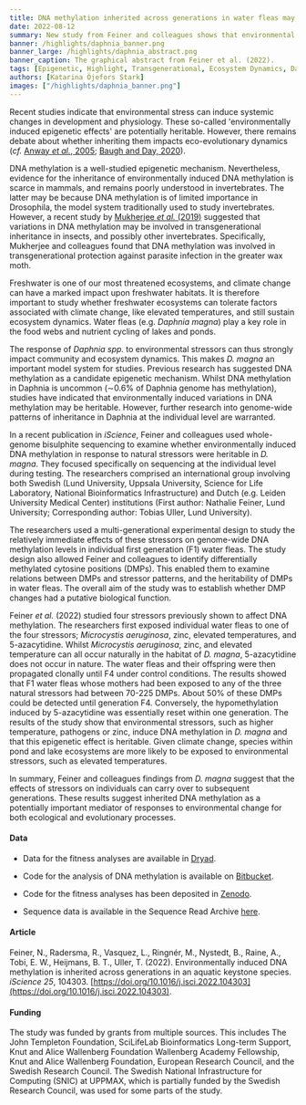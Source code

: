 ```yaml
---
title: DNA methylation inherited across generations in water fleas may influence freshwater ecosystems
date: 2022-08-12
summary: New study from Feiner and colleagues shows that environmental stressors induce DNA methylation in *D. magna* and that this epigenetic effect is heritable. Sequence data and code to analyse DNA-methylation and fitness are openly shared.
banner: /highlights/daphnia_banner.png
banner_large: /highlights/daphnia_abstract.png
banner_caption: The graphical abstract from Feiner et al. (2022).
tags: [Epigenetic, Highlight, Transgenerational, Ecosystem Dynamics, Daphnia]
authors: [Katarina Öjefors Stark]
images: ["/highlights/daphnia_banner.png"]
---
```


Recent studies indicate that environmental stress can induce systemic changes in development and physiology. These so-called 'environmentally induced epigenetic effects' are potentially heritable. However, there remains debate about whether inheriting them impacts eco-evolutionary dynamics (*cf.* [Anway *et al.*, 2005](https://doi.org/10.1126/science.1108190); [Baugh and Day, 2020](https://doi.org/10.7554/eLife.58498)).

DNA methylation is a well-studied epigenetic mechanism. Nevertheless, evidence for the inheritance of environmentally induced DNA methylation is scarce in mammals, and remains poorly understood in invertebrates. The latter may be because DNA methylation is of limited importance in Drosophila, the model system traditionally used to study invertebrates. However, a recent study by [Mukherjee *et al.* (2019)](https://doi.org/10.1038/s41598-018-36829-8) suggested that variations in DNA methylation may be involved in transgenerational inheritance in insects, and possibly other invertebrates. Specifically, Mukherjee and colleagues found that DNA methylation was involved in transgenerational protection against parasite infection in the greater wax moth.   

Freshwater is one of our most threatened ecosystems, and climate change can have a marked impact upon freshwater habitats. It is therefore important to study whether freshwater ecosystems can tolerate factors associated with climate change, like elevated temperatures, and still sustain ecosystem dynamics. Water fleas (e.g. *Daphnia magna*) play a key role in the food webs and nutrient cycling of lakes and ponds.

The response of *Daphnia spp.* to environmental stressors can thus strongly impact community and ecosystem dynamics. This makes *D. magna* an important model system for studies. Previous research has suggested DNA methylation as a candidate epigenetic mechanism. Whilst DNA methylation in Daphnia is uncommon (∼0.6% of Daphnia genome has methylation), studies have indicated that environmentally induced variations in DNA methylation may be heritable. However, further research into genome-wide patterns of inheritance in Daphnia at the individual level are warranted.

In a recent publication in *iScience*, Feiner and colleagues used whole-genome bisulphite sequencing to examine whether environmentally induced DNA methylation in response to natural stressors were heritable in *D. magna*. They focused specifically on sequencing at the individual level during testing. The researchers comprised an international group involving both Swedish (Lund University, Uppsala University, Science for Life Laboratory, National Bioinformatics  Infrastructure) and Dutch (e.g. Leiden University Medical Center) institutions (First author: Nathalie Feiner, Lund University; Corresponding author: Tobias Uller, Lund University).

The researchers used a multi-generational experimental design to study the relatively immediate effects of these stressors on genome-wide DNA methylation levels in individual first generation (F1) water fleas. The study design also allowed Feiner and colleagues to identify differentially methylated cytosine positions (DMPs). This enabled them to examine relations between DMPs and stressor patterns, and the heritability of DMPs in water fleas. The overall aim of the study was to establish whether DMP changes had a putative biological function.

Feiner *et al.* (2022) studied four stressors previously shown to affect DNA methylation. The researchers first exposed individual water fleas to one of the four stressors; *Microcystis aeruginosa*, zinc, elevated temperatures, and 5-azacytidine.  Whilst *Microcystis aeruginosa*, zinc, and elevated temperature can all occur naturally in the habitat of *D. magna*, 5-azacytidine does not occur in nature. The water fleas and their offspring were then propagated clonally until F4 under control conditions. The results showed that F1 water fleas whose mothers had been exposed to any of the three natural stressors had between 70-225 DMPs. About 50% of these DMPs could be detected until generation F4. Conversely, the hypomethylation induced by 5-azacytidine was essentially reset within one generation.
The results of the study show that environmental stressors, such as higher temperature, pathogens or zinc, induce DNA methylation in *D. magna* and that this epigenetic effect is heritable. Given climate change, species within pond and lake ecosystems are more likely to be exposed to environmental stressors, such as elevated temperatures.

In summary, Feiner and colleagues findings from *D. magna* suggest that the effects of  stressors on individuals can carry over to subsequent generations. These results suggest inherited DNA methylation as a potentially important mediator of responses to environmental change for both ecological and evolutionary processes.

#### Data

* Data for the fitness analyses are available in [Dryad](https://doi.org/10.5061/dryad.f4qrfj6xq).

* Code for the analysis of DNA methylation is available on [Bitbucket](https://bitbucket.org/scilifelab-lts/t_uller_1801/).

* Code for the fitness analyses has been deposited in [Zenodo](https://doi.org/10.5281/zenodo.5635792).

* Sequence data is available in the Sequence Read Archive [here](https://www.ncbi.nlm.nih.gov/sra/?term=PRJNA760269).

#### Article

Feiner, N., Radersma, R., Vasquez, L., Ringnér, M., Nystedt, B., Raine, A., Tobi, E. W., Heijmans, B. T., Uller, T. (2022). Environmentally induced DNA methylation is inherited across generations in an aquatic keystone species. *iScience 25*, 104303. [https://doi.org/10.1016/j.isci.2022.104303](https://doi.org/10.1016/j.isci.2022.104303).

#### Funding

The study was funded by grants from multiple sources. This includes The John Templeton Foundation, SciLifeLab Bioinformatics Long-term Support, Knut and Alice Wallenberg Foundation Wallenberg Academy Fellowship, Knut and Alice Wallenberg Foundation, European Research Council, and the Swedish Research Council. The Swedish National Infrastructure for Computing (SNIC) at UPPMAX, which is partially funded by the Swedish Research Council, was used for some parts of the study.

